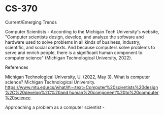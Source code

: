 # CS-370
Current/Emerging Trends


Computer Scientists - According to the Michigan Tech University's website, "Computer scientists design, develop, and analyze the software and hardware used to solve problems in all kinds of business, industry, scientific, and social contexts. And because computers solve problems to serve and enrich people, there is a significant human component to computer science" (Michigan Technological University, 2022).

References

Michigan Technological University, U. (2022, May 3). What is computer science? Michigan Technological University.  https://www.mtu.edu/cs/what/#:~:text=Computer%20scientists%20design%2C%20develop%2C%20and,human%20component%20to%20computer%20science. 

Approaching a problem as a computer scientist - 
